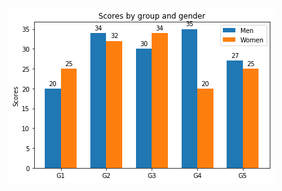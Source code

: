 ![BarPlot Image](https://github.com/nemishzalavadiya/Data-Visualization-Python-Matplotlib/blob/master/Bar_Plot/Demo_1/BarPlot_Matplotlib.png)
